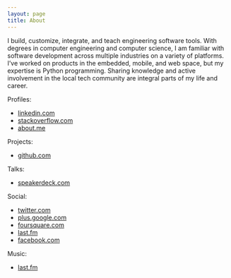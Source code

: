 ```yaml
---
layout: page
title: About
---
```


I build, customize, integrate, and teach engineering software tools. With degrees in computer engineering and computer science, I am familiar with software development across multiple industries on a variety of platforms. I’ve worked on products in the embedded, mobile, and web space, but my expertise is Python programming. Sharing knowledge and active involvement in the local tech community are integral parts of my life and career.

Profiles:

* [linkedin.com](http://www.linkedin.com/in/jacebrowning)
* [stackoverflow.com](http://careers.stackoverflow.com/jacebrowning)
* [about.me](https://about.me/jacebrowning)

Projects:

* [github.com](https://github.com/jacebrowning)

Talks:

* [speakerdeck.com](https://speakerdeck.com/jacebrowning)

Social:

* [twitter.com](https://twitter.com/jacebrowning)
* [plus.google.com](https://plus.google.com/+JaceBrowning/posts)
* [foursquare.com](https://foursquare.com/jacebrowning)
* [last.fm](http://www.last.fm/user/justus87)
* [facebook.com](https://www.facebook.com/jacebrowning)

Music:

* [last.fm](http://www.last.fm/music/Jace+Browning)

